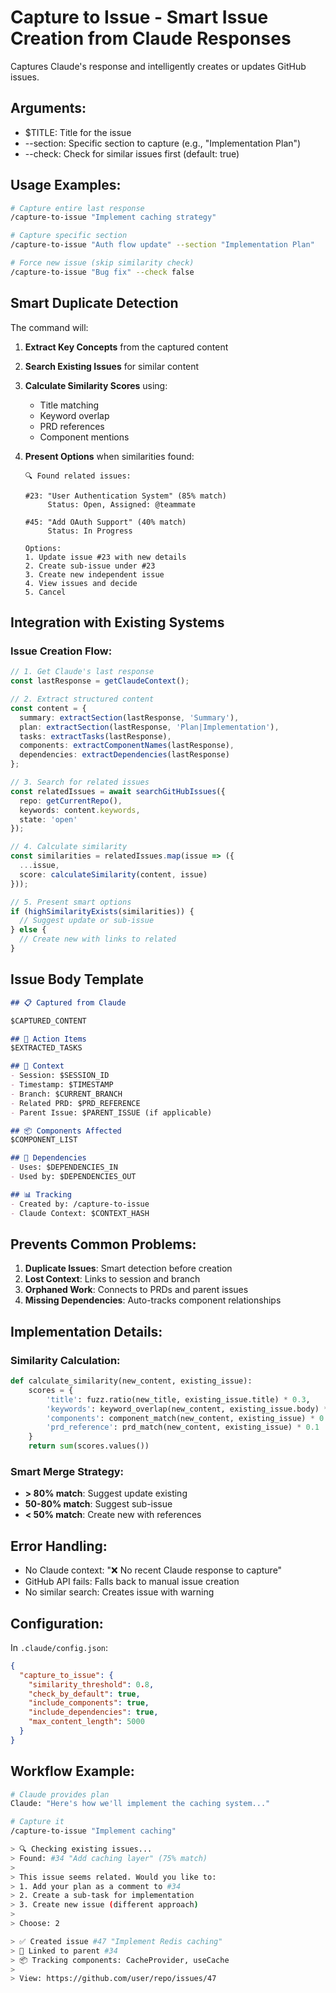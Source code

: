 # Capture to Issue - Smart Issue Creation from Claude Responses

Captures Claude's response and intelligently creates or updates GitHub issues.

## Arguments:
- $TITLE: Title for the issue
- --section: Specific section to capture (e.g., "Implementation Plan")
- --check: Check for similar issues first (default: true)

## Usage Examples:

```bash
# Capture entire last response
/capture-to-issue "Implement caching strategy"

# Capture specific section
/capture-to-issue "Auth flow update" --section "Implementation Plan"

# Force new issue (skip similarity check)
/capture-to-issue "Bug fix" --check false
```

## Smart Duplicate Detection

The command will:

1. **Extract Key Concepts** from the captured content
2. **Search Existing Issues** for similar content
3. **Calculate Similarity Scores** using:
   - Title matching
   - Keyword overlap
   - PRD references
   - Component mentions

4. **Present Options** when similarities found:
   ```
   🔍 Found related issues:
   
   #23: "User Authentication System" (85% match)
        Status: Open, Assigned: @teammate
        
   #45: "Add OAuth Support" (40% match)
        Status: In Progress
   
   Options:
   1. Update issue #23 with new details
   2. Create sub-issue under #23
   3. Create new independent issue
   4. View issues and decide
   5. Cancel
   ```

## Integration with Existing Systems

### Issue Creation Flow:

```typescript
// 1. Get Claude's last response
const lastResponse = getClaudeContext();

// 2. Extract structured content
const content = {
  summary: extractSection(lastResponse, 'Summary'),
  plan: extractSection(lastResponse, 'Plan|Implementation'),
  tasks: extractTasks(lastResponse),
  components: extractComponentNames(lastResponse),
  dependencies: extractDependencies(lastResponse)
};

// 3. Search for related issues
const relatedIssues = await searchGitHubIssues({
  repo: getCurrentRepo(),
  keywords: content.keywords,
  state: 'open'
});

// 4. Calculate similarity
const similarities = relatedIssues.map(issue => ({
  ...issue,
  score: calculateSimilarity(content, issue)
}));

// 5. Present smart options
if (highSimilarityExists(similarities)) {
  // Suggest update or sub-issue
} else {
  // Create new with links to related
}
```

## Issue Body Template

```markdown
## 📋 Captured from Claude

$CAPTURED_CONTENT

## 🎯 Action Items
$EXTRACTED_TASKS

## 🔗 Context
- Session: $SESSION_ID
- Timestamp: $TIMESTAMP
- Branch: $CURRENT_BRANCH
- Related PRD: $PRD_REFERENCE
- Parent Issue: $PARENT_ISSUE (if applicable)

## 📦 Components Affected
$COMPONENT_LIST

## 🔄 Dependencies
- Uses: $DEPENDENCIES_IN
- Used by: $DEPENDENCIES_OUT

## 📊 Tracking
- Created by: /capture-to-issue
- Claude Context: $CONTEXT_HASH
```

## Prevents Common Problems:

1. **Duplicate Issues**: Smart detection before creation
2. **Lost Context**: Links to session and branch
3. **Orphaned Work**: Connects to PRDs and parent issues
4. **Missing Dependencies**: Auto-tracks component relationships

## Implementation Details:

### Similarity Calculation:
```python
def calculate_similarity(new_content, existing_issue):
    scores = {
        'title': fuzz.ratio(new_title, existing_issue.title) * 0.3,
        'keywords': keyword_overlap(new_content, existing_issue.body) * 0.4,
        'components': component_match(new_content, existing_issue) * 0.2,
        'prd_reference': prd_match(new_content, existing_issue) * 0.1
    }
    return sum(scores.values())
```

### Smart Merge Strategy:
- **> 80% match**: Suggest update existing
- **50-80% match**: Suggest sub-issue
- **< 50% match**: Create new with references

## Error Handling:

- No Claude context: "❌ No recent Claude response to capture"
- GitHub API fails: Falls back to manual issue creation
- No similar search: Creates issue with warning

## Configuration:

In `.claude/config.json`:
```json
{
  "capture_to_issue": {
    "similarity_threshold": 0.8,
    "check_by_default": true,
    "include_components": true,
    "include_dependencies": true,
    "max_content_length": 5000
  }
}
```

## Workflow Example:

```bash
# Claude provides plan
Claude: "Here's how we'll implement the caching system..."

# Capture it
/capture-to-issue "Implement caching"

> 🔍 Checking existing issues...
> Found: #34 "Add caching layer" (75% match)
> 
> This issue seems related. Would you like to:
> 1. Add your plan as a comment to #34
> 2. Create a sub-task for implementation
> 3. Create new issue (different approach)
> 
> Choose: 2

> ✅ Created issue #47 "Implement Redis caching"
> 🔗 Linked to parent #34
> 📦 Tracking components: CacheProvider, useCache
> 
> View: https://github.com/user/repo/issues/47
```
